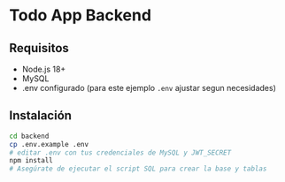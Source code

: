 # Todo App Backend

## Requisitos
- Node.js 18+
- MySQL
- .env configurado (para este ejemplo `.env` ajustar segun necesidades)

## Instalación

```bash
cd backend
cp .env.example .env
# editar .env con tus credenciales de MySQL y JWT_SECRET
npm install
# Asegúrate de ejecutar el script SQL para crear la base y tablas
